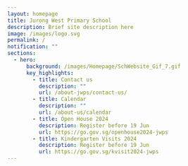 ```yaml
---
layout: homepage
title: Jurong West Primary School
description: Brief site description here
image: /images/logo.svg
permalink: /
notification: ""
sections:
  - hero:
      background: /images/Homepage/SchWebsite_Gif_7.gif
      key_highlights:
        - title: Contact us
          description: ""
          url: /about-jwps/contact-us/
        - title: Calendar
          description: ""
          url: /about-us/calendar
        - title: Open House 2024
          description: Register before 19 Jun
          url: https://go.gov.sg/openhouse2024-jwps
        - title: Kindergarten Visits 2024
          description: Register before 19 Jun
          url: https://go.gov.sg/kvisit2024-jwps
---
```

